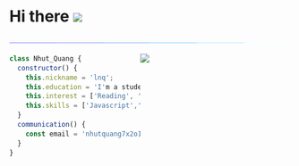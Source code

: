 # Hi there <img src="https://em-content.zobj.net/source/microsoft-teams/337/waving-hand_1f44b.png" width="29"> 
<img src="https://github.com/MLX15/MLX15/blob/master/a.gif"></a>

<img align="right" width="270px"  src="https://media.tenor.com/ITc1hNBSH_wAAAAM/coding-typing.gif" />

```javascript
class Nhut_Quang {
  constructor() {
    this.nickname = 'lnq';
    this.education = 'I'm a student studying at HUT university ';
    this.interest = ['Reading', 'Coding', 'Trading','Travel', 'Cooking'];
    this.skills = ['Javascript','Typescript','Python','C/C++'];
  }
  communication() {
    const email = 'nhutquang7x2o1@gmail.com';
  }
}

```




